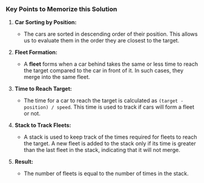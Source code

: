 ### Key Points to Memorize this Solution

1. **Car Sorting by Position:**
   - The cars are sorted in descending order of their position. This allows us to evaluate them in the order they are closest to the target.

2. **Fleet Formation:**
   - A **fleet** forms when a car behind takes the same or less time to reach the target compared to the car in front of it. In such cases, they merge into the same fleet.

3. **Time to Reach Target:**
   - The time for a car to reach the target is calculated as `(target - position) / speed`. This time is used to track if cars will form a fleet or not.

4. **Stack to Track Fleets:**
   - A stack is used to keep track of the times required for fleets to reach the target. A new fleet is added to the stack only if its time is greater than the last fleet in the stack, indicating that it will not merge.

5. **Result:**
   - The number of fleets is equal to the number of times in the stack.

